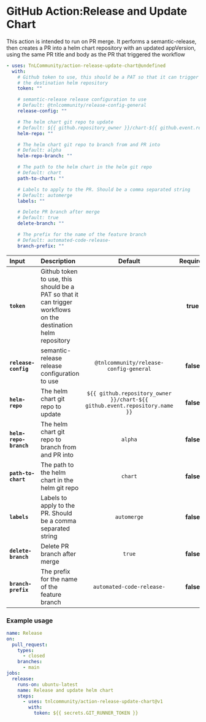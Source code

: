 <!-- start title -->

# GitHub Action:Release and Update Chart

<!-- end title -->
<!-- start description -->

This action is intended to run on PR merge. It performs a semantic-release, then creates a PR into a helm chart repository with an updated appVersion, using the same PR title and body as the PR that triggered the workflow

<!-- end description -->
<!-- start contents -->
<!-- end contents -->
<!-- start usage -->

```yaml
- uses: TnLCommunity/action-release-update-chart@undefined
  with:
    # Github token to use, this should be a PAT so that it can trigger workflows on
    # the destination helm repository
    token: ""

    # semantic-release release configuration to use
    # Default: @tnlcommunity/release-config-general
    release-config: ""

    # The helm chart git repo to update
    # Default: ${{ github.repository_owner }}/chart-${{ github.event.repository.name }}
    helm-repo: ""

    # The helm chart git repo to branch from and PR into
    # Default: alpha
    helm-repo-branch: ""

    # The path to the helm chart in the helm git repo
    # Default: chart
    path-to-chart: ""

    # Labels to apply to the PR. Should be a comma separated string
    # Default: automerge
    labels: ""

    # Delete PR branch after merge
    # Default: true
    delete-branch: ""

    # The prefix for the name of the feature branch
    # Default: automated-code-release-
    branch-prefix: ""
```

<!-- end usage -->
<!-- start inputs -->

| **Input**              | **Description**                                                                                               |                                **Default**                                 | **Required** |
| :--------------------- | :------------------------------------------------------------------------------------------------------------ | :------------------------------------------------------------------------: | :----------: |
| **`token`**            | Github token to use, this should be a PAT so that it can trigger workflows on the destination helm repository |                                                                            |   **true**   |
| **`release-config`**   | semantic-release release configuration to use                                                                 |                   `@tnlcommunity/release-config-general`                   |  **false**   |
| **`helm-repo`**        | The helm chart git repo to update                                                                             | `${{ github.repository_owner }}/chart-${{ github.event.repository.name }}` |  **false**   |
| **`helm-repo-branch`** | The helm chart git repo to branch from and PR into                                                            |                                  `alpha`                                   |  **false**   |
| **`path-to-chart`**    | The path to the helm chart in the helm git repo                                                               |                                  `chart`                                   |  **false**   |
| **`labels`**           | Labels to apply to the PR. Should be a comma separated string                                                 |                                `automerge`                                 |  **false**   |
| **`delete-branch`**    | Delete PR branch after merge                                                                                  |                                   `true`                                   |  **false**   |
| **`branch-prefix`**    | The prefix for the name of the feature branch                                                                 |                         `automated-code-release-`                          |  **false**   |

<!-- end inputs -->
<!-- start outputs -->
<!-- end outputs -->
<!-- start examples -->

### Example usage

```yaml
name: Release
on:
  pull_request:
    types:
      - closed
    branches:
      - main
jobs:
  release:
    runs-on: ubuntu-latest
    name: Release and update helm chart
    steps:
      - uses: tnlcommunity/action-release-update-chart@v1
        with:
          token: ${{ secrets.GIT_RUNNER_TOKEN }}
```

<!-- end examples -->
<!-- start [.github/ghdocs/examples/] -->
<!-- end [.github/ghdocs/examples/] -->
